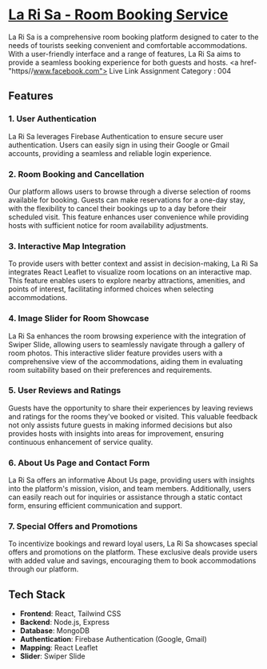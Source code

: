 # [La Ri Sa - Room Booking Service](#)

La Ri Sa is a comprehensive room booking platform designed to cater to the needs of tourists seeking convenient and comfortable accommodations. With a user-friendly interface and a range of features, La Ri Sa aims to provide a seamless booking experience for both guests and hosts.
<a href-"https//www.facebook.com"> Live Link </a>
Assignment Category : 004

## Features

### 1. User Authentication

La Ri Sa leverages Firebase Authentication to ensure secure user authentication. Users can easily sign in using their Google or Gmail accounts, providing a seamless and reliable login experience.

### 2. Room Booking and Cancellation

Our platform allows users to browse through a diverse selection of rooms available for booking. Guests can make reservations for a one-day stay, with the flexibility to cancel their bookings up to a day before their scheduled visit. This feature enhances user convenience while providing hosts with sufficient notice for room availability adjustments.

### 3. Interactive Map Integration

To provide users with better context and assist in decision-making, La Ri Sa integrates React Leaflet to visualize room locations on an interactive map. This feature enables users to explore nearby attractions, amenities, and points of interest, facilitating informed choices when selecting accommodations.

### 4. Image Slider for Room Showcase

La Ri Sa enhances the room browsing experience with the integration of Swiper Slide, allowing users to seamlessly navigate through a gallery of room photos. This interactive slider feature provides users with a comprehensive view of the accommodations, aiding them in evaluating room suitability based on their preferences and requirements.

### 5. User Reviews and Ratings

Guests have the opportunity to share their experiences by leaving reviews and ratings for the rooms they've booked or visited. This valuable feedback not only assists future guests in making informed decisions but also provides hosts with insights into areas for improvement, ensuring continuous enhancement of service quality.

### 6. About Us Page and Contact Form

La Ri Sa offers an informative About Us page, providing users with insights into the platform's mission, vision, and team members. Additionally, users can easily reach out for inquiries or assistance through a static contact form, ensuring efficient communication and support.

### 7. Special Offers and Promotions

To incentivize bookings and reward loyal users, La Ri Sa showcases special offers and promotions on the platform. These exclusive deals provide users with added value and savings, encouraging them to book accommodations through our platform.

## Tech Stack

- **Frontend**: React, Tailwind CSS
- **Backend**: Node.js, Express
- **Database**: MongoDB
- **Authentication**: Firebase Authentication (Google, Gmail)
- **Mapping**: React Leaflet
- **Slider**: Swiper Slide


